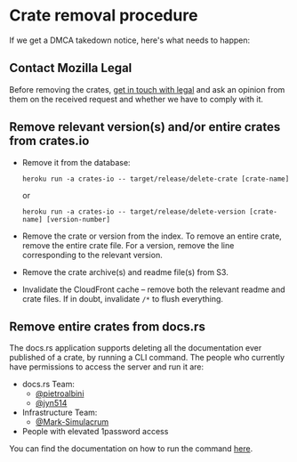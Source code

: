 # Crate removal procedure

If we get a DMCA takedown notice, here's what needs to happen:

## Contact Mozilla Legal

Before removing the crates, [get in touch with legal](../core/legal.md) and ask
an opinion from them on the received request and whether we have to comply with
it.

## Remove relevant version(s) and/or entire crates from crates.io

* Remove it from the database:

      heroku run -a crates-io -- target/release/delete-crate [crate-name]

  or

      heroku run -a crates-io -- target/release/delete-version [crate-name] [version-number]

* Remove the crate or version from the index. To remove an entire crate, remove
  the entire crate file. For a version, remove the line corresponding to the
  relevant version.

* Remove the crate archive(s) and readme file(s) from S3.

* Invalidate the CloudFront cache – remove both the relevant readme and crate
  files. If in doubt, invalidate `/*` to flush everything.

## Remove entire crates from docs.rs

The docs.rs application supports deleting all the documentation ever published
of a crate, by running a CLI command. The people who currently have permissions
to access the server and run it are:

* docs.rs Team:
  * [@pietroalbini](https://github.com/pietroalbini)
  * [@jyn514](https://github.com/jyn514)
* Infrastructure Team:
  * [@Mark-Simulacrum](https://github.com/Mark-Simulacrum)
* People with elevated 1password access

You can find the documentation on how to run the command [here][docsrs-howto].

[docsrs-howto]: https://forge.rust-lang.org/infra/docs/docs-rs.html#removing-a-crate-from-the-website
